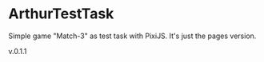 # ArthurTestTask

Simple game "Match-3" as test task with PixiJS.
It's just the pages version.

v.0.1.1

